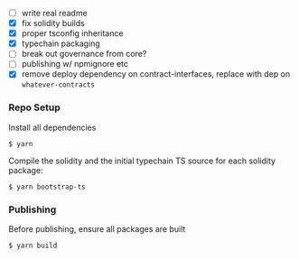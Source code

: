 - [ ] write real readme
- [x] fix solidity builds
- [x] proper tsconfig inheritance
- [x] typechain packaging
- [ ] break out governance from core?
- [ ] publishing w/ npmignore etc
- [x] remove deploy dependency on contract-interfaces, replace with
      dep on `whatever-contracts`

### Repo Setup

Install all dependencies

```
$ yarn
```

Compile the solidity and the initial typechain TS source for each solidity
package:

```
$ yarn bootstrap-ts
```

### Publishing

Before publishing, ensure all packages are built

```
$ yarn build
```
